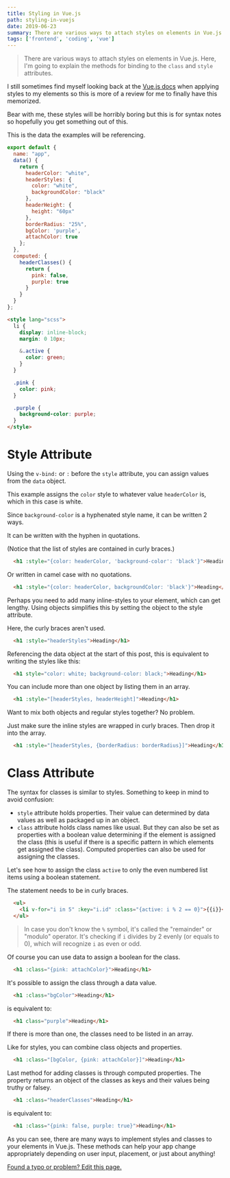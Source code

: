 ```yaml
---
title: Styling in Vue.js
path: styling-in-vuejs
date: 2019-06-23
summary: There are various ways to attach styles on elements in Vue.js. Here, I'm going to explain the methods for binding to the `class` and `style` attributes.
tags: ['frontend', 'coding', 'vue']
---
```


> There are various ways to attach styles on elements in Vue.js. Here, I'm going to explain the methods for binding to the `class` and `style` attributes.

I still sometimes find myself looking back at the <a href="https://vuejs.org/v2/guide/class-and-style.html" target="_blank" rel="noopener noreferrer">Vue.js docs</a> when applying styles to my elements so this is more of a review for me to finally have this memorized.

Bear with me, these styles will be horribly boring but this is for syntax notes so hopefully you get something out of this.


This is the data the examples will be referencing.
```js
export default {
  name: "app",
  data() {
    return {
      headerColor: "white",
      headerStyles: {
        color: "white",
        backgroundColor: "black"
      },
      headerHeight: {
        height: "60px"
      },
      borderRadius: "25%",
      bgColor: 'purple',
      attachColor: true
    };
  },
  computed: {
    headerClasses() {
      return {
        pink: false,
        purple: true
      }
    }
  }
};
```
```html
<style lang="scss">
  li {
    display: inline-block;
    margin: 0 10px;

    &.active {
      color: green;
    }
  }

  .pink {
    color: pink;
  }

  .purple {
    background-color: purple;
  }
</style>
```

# Style Attribute

Using the `v-bind:` or `:` before the `style` attribute, you can assign values from the `data` object.

This example assigns the `color` style to whatever value `headerColor` is, which in this case is white.

Since `background-color` is a hyphenated style name, it can be written 2 ways.

It can be written with the hyphen in quotations.

(Notice that the list of styles are contained in curly braces.)
```html
  <h1 :style="{color: headerColor, 'background-color': 'black'}">Heading</h1>
```
Or written in camel case with no quotations.
```html
  <h1 :style="{color: headerColor, backgroundColor: 'black'}">Heading</h1>
```
Perhaps you need to add many inline-styles to your element, which can get lengthy. Using objects simplifies this by setting the object to the style attribute.

Here, the curly braces aren't used.
```html
  <h1 :style="headerStyles">Heading</h1>
```
Referencing the data object at the start of this post, this is equivalent to writing the styles like this:
```html
  <h1 style="color: white; background-color: black;">Heading</h1>
```
You can include more than one object by listing them in an array.
```html
  <h1 :style="[headerStyles, headerHeight]">Heading</h1>
```
Want to mix both objects and regular styles together? No problem.

Just make sure the inline styles are wrapped in curly braces. Then drop it into the array.
```html
  <h1 :style="[headerStyles, {borderRadius: borderRadius}]">Heading</h1>
```

# Class Attribute

The syntax for classes is similar to styles. Something to keep in mind to avoid confusion:
* `style` attribute holds properties. Their value can determined by data values as well as packaged up in an object.
* `class` attribute holds class names like usual. But they can also be set as properties with a boolean value determining if the element is assigned the class (this is useful if there is a specific pattern in which elements get assigned the class). Computed properties can also be used for assigning the classes.

Let's see how to assign the class `active` to only the even numbered list items using a boolean statement.

The statement needs to be in curly braces.
```html
  <ul>
    <li v-for="i in 5" :key="i.id" :class="{active: i % 2 == 0}">{{i}}</li>
  </ul>
```
> In case you don't know the `%` symbol, it's called the "remainder" or "modulo" operator. It's checking if `i` divides by 2 evenly (or equals to 0), which will recognize `i` as even or odd.

Of course you can use data to assign a boolean for the class.
```html
  <h1 :class="{pink: attachColor}">Heading</h1>
```

It's possible to assign the class through a data value.

```html
  <h1 :class="bgColor">Heading</h1>
```
is equivalent to:
```html
  <h1 class="purple">Heading</h1>
```
If there is more than one, the classes need to be listed in an array.

Like for styles, you can combine class objects and properties.
```html
  <h1 :class="[bgColor, {pink: attachColor}]">Heading</h1>
```

Last method for adding classes is through computed properties. The property returns an object of the classes as keys and their values being truthy or falsey.
```html
  <h1 :class="headerClasses">Heading</h1>
```
is equivalent to:
```html
  <h1 :class="{pink: false, purple: true}">Heading</h1>
```

As you can see, there are many ways to implement styles and classes to your elements in Vue.js. These methods can help your app change appropriately depending on user input, placement, or just about anything!

[Found a typo or problem? Edit this page.](https://github.com/Dana94/website/blob/master/blog/2019-06-23-styling-in-vuejs.md)
